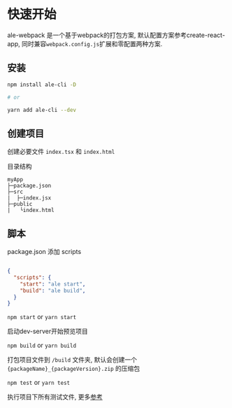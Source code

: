 # 快速开始

ale-webpack 是一个基于webpack的打包方案, 默认配置方案参考create-react-app, 同时兼容`webpack.config.js`扩展和零配置两种方案.

## 安装

```bash
npm install ale-cli -D

# or

yarn add ale-cli --dev

```


## 创建项目

创建必要文件 `index.tsx` 和 `index.html`

目录结构

```
myApp
├─package.json
├─src
|  ├─index.jsx
├─public
|   └index.html
```


## 脚本

package.json 添加 scripts

```json

{
  "scripts": {
    "start": "ale start",
    "build": "ale build",
  }
}

```

`npm start` or `yarn start`

启动dev-server开始预览项目


`npm build` or `yarn build`

打包项目文件到 `/build` 文件夹, 默认会创建一个  `{packageName}_{packageVersion}.zip` 的压缩包

`npm test` or `yarn test`

执行项目下所有测试文件,  更多[参考](https://create-react-app.dev/docs/running-tests/)



